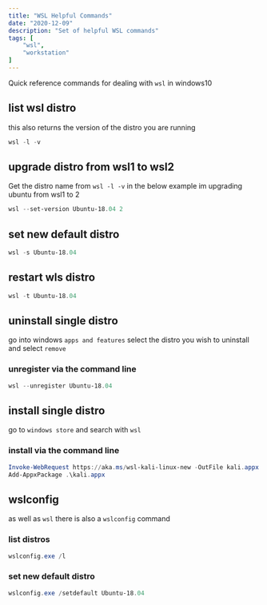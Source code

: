 ```yaml
---
title: "WSL Helpful Commands"
date: "2020-12-09"
description: "Set of helpful WSL commands"
tags: [
    "wsl",
    "workstation"
]
---
```


Quick reference commands for dealing with `wsl` in windows10

## list wsl distro

this also returns the version of the distro you are running

``` powershell
wsl -l -v
```

## upgrade distro from wsl1 to wsl2

Get the distro name from `wsl -l -v` in the below example im upgrading ubuntu from wsl1 to 2

``` powershell
wsl --set-version Ubuntu-18.04 2
```

## set new default distro

``` powershell
wsl -s Ubuntu-18.04
```

## restart wls distro

``` powershell
wsl -t Ubuntu-18.04
```

## uninstall single distro

go into windows `apps and features` select the distro you wish to uninstall and select `remove`

### unregister via the command line

``` powershell
wsl --unregister Ubuntu-18.04
```

## install single distro

go to `windows store` and search with `wsl`

### install via the command line

``` powershell
Invoke-WebRequest https://aka.ms/wsl-kali-linux-new -OutFile kali.appx -UseBasicParsing
Add-AppxPackage .\kali.appx
```

## wslconfig

as well as `wsl` there is also a `wslconfig` command

### list distros

``` powershell
wslconfig.exe /l
```

### set new default distro

``` powershell
wslconfig.exe /setdefault Ubuntu-18.04
```
